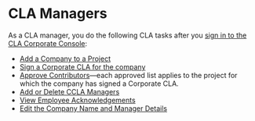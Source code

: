 # CLA Managers

As a CLA manager, you do the following CLA tasks after you [sign in to the CLA Corporate Console](sign-in-to-the-easycla-corporate-console.md):

* [Add a Company to a Project](add-a-company-to-a-project.md)
* [Sign a Corporate CLA for the company](sign-a-corporate-cla-for-company.md)
* [Approve Contributors](approve-contributors.md)—each approved list applies to the project for which the company has signed a Corporate CLA.
* ​[Add or Delete CCLA Managers](add-or-delete-cla-managers.md)​
* ​[View Employee Acknowledgements](view-employee-acknowledgements.md)​
* ​[Edit the Company Name and Manager Details](edit-the-company-name-and-manager-details.md)​
